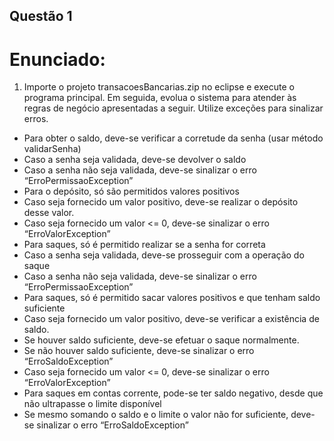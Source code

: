 ## Questão 1

# Enunciado:

1. Importe o projeto transacoesBancarias.zip no eclipse e execute o programa principal. Em
seguida, evolua o sistema para atender às regras de negócio apresentadas a seguir. Utilize
exceções para sinalizar erros.
- Para obter o saldo, deve-se verificar a corretude da senha (usar método validarSenha)
- Caso a senha seja validada, deve-se devolver o saldo
- Caso a senha não seja validada, deve-se sinalizar o erro “ErroPermissaoException”
- Para o depósito, só são permitidos valores positivos
- Caso seja fornecido um valor positivo, deve-se realizar o depósito desse valor.
- Caso seja fornecido um valor <= 0, deve-se sinalizar o erro “ErroValorException”
- Para saques, só é permitido realizar se a senha for correta
- Caso a senha seja validada, deve-se prosseguir com a operação do saque
- Caso a senha não seja validada, deve-se sinalizar o erro “ErroPermissaoException”
- Para saques, só é permitido sacar valores positivos e que tenham saldo suficiente
- Caso seja fornecido um valor positivo, deve-se verificar a existência de saldo.
- Se houver saldo suficiente, deve-se efetuar o saque normalmente.
- Se não houver saldo suficiente, deve-se sinalizar o erro “ErroSaldoException”
- Caso seja fornecido um valor <= 0, deve-se sinalizar o erro “ErroValorException”
- Para saques em contas corrente, pode-se ter saldo negativo, desde que não ultrapasse o
limite disponível
- Se mesmo somando o saldo e o limite o valor não for suficiente, deve-se sinalizar o erro
“ErroSaldoException”